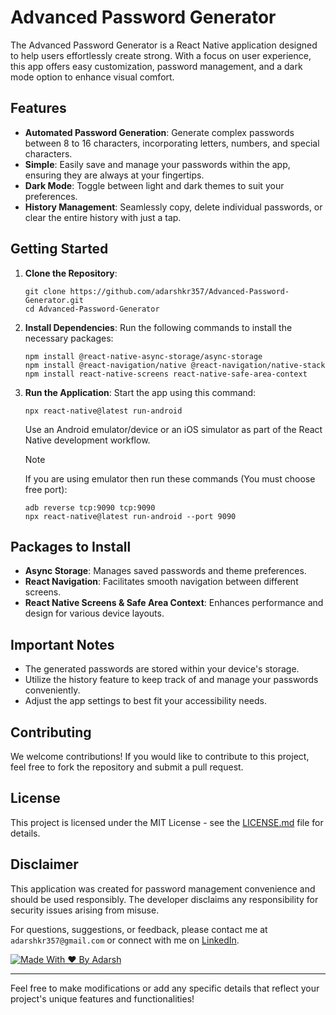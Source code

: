 # Advanced Password Generator

The Advanced Password Generator is a React Native application designed to help users effortlessly create strong. With a focus on user experience, this app offers easy customization, password management, and a dark mode option to enhance visual comfort.

## Features

- **Automated Password Generation**: Generate complex passwords between 8 to 16 characters, incorporating letters, numbers, and special characters.
- **Simple**: Easily save and manage your passwords within the app, ensuring they are always at your fingertips.
- **Dark Mode**: Toggle between light and dark themes to suit your preferences.
- **History Management**: Seamlessly copy, delete individual passwords, or clear the entire history with just a tap.

## Getting Started

1. **Clone the Repository**:
   ```shell
   git clone https://github.com/adarshkr357/Advanced-Password-Generator.git
   cd Advanced-Password-Generator
   ```

2. **Install Dependencies**:
   Run the following commands to install the necessary packages:

   ```shell
   npm install @react-native-async-storage/async-storage
   npm install @react-navigation/native @react-navigation/native-stack
   npm install react-native-screens react-native-safe-area-context
   ```

3. **Run the Application**:
   Start the app using this command:

   ```shell
   npx react-native@latest run-android
   ```

   Use an Android emulator/device or an iOS simulator as part of the React Native development workflow.

   > [!NOTE]
   > If you are using emulator then run these commands (You must choose free port):
   > ```shell
   > adb reverse tcp:9090 tcp:9090
   > npx react-native@latest run-android --port 9090
   > ```


## Packages to Install

- **Async Storage**: Manages saved passwords and theme preferences.
- **React Navigation**: Facilitates smooth navigation between different screens.
- **React Native Screens & Safe Area Context**: Enhances performance and design for various device layouts.

## Important Notes

- The generated passwords are stored within your device's storage.
- Utilize the history feature to keep track of and manage your passwords conveniently.
- Adjust the app settings to best fit your accessibility needs.

## Contributing

We welcome contributions! If you would like to contribute to this project, feel free to fork the repository and submit a pull request.

## License

This project is licensed under the MIT License - see the [LICENSE.md](LICENSE.md) file for details.

## Disclaimer

This application was created for password management convenience and should be used responsibly. The developer disclaims any responsibility for security issues arising from misuse.

For questions, suggestions, or feedback, please contact me at `adarshkr357@gmail.com` or connect with me on [LinkedIn](https://www.linkedin.com/in/adarshkr357/).

[![Made With ❤️ By Adarsh](https://img.shields.io/badge/Made%20With%20%E2%9D%A4%EF%B8%8F%20By-Adarsh-red)](https://github.com/adarshkr357)

---

Feel free to make modifications or add any specific details that reflect your project's unique features and functionalities!